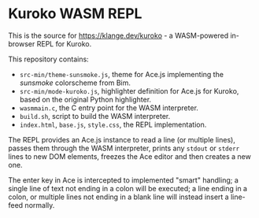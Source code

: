# Kuroko WASM REPL

This is the source for https://klange.dev/kuroko - a WASM-powered in-browser REPL for Kuroko.

This repository contains:

- `src-min/theme-sunsmoke.js`, theme for Ace.js implementing the _sunsmoke_ colorscheme from Bim.
- `src-min/mode-kuroko.js`, highlighter definition for Ace.js for Kuroko, based on the original Python highlighter.
- `wasmmain.c`, the C entry point for the WASM interpreter.
- `build.sh`, script to build the WASM interpreter.
- `index.html`, `base.js`, `style.css`, the REPL implementation.

The REPL provides an Ace.js instance to read a line (or multiple lines), passes them through the WASM interpreter, prints any `stdout` or `stderr` lines to new DOM elements, freezes the Ace editor and then creates a new one.

The enter key in Ace is intercepted to implemented "smart" handling; a single line of text not ending in a colon will be executed; a line ending in a colon, or multiple lines not ending in a blank line will instead insert a line-feed normally.
